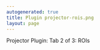 ```yaml
---
autogenerated: true
title: Plugin projector-rois.png
layout: page
---
```


Projector Plugin: Tab 2 of 3: ROIs
